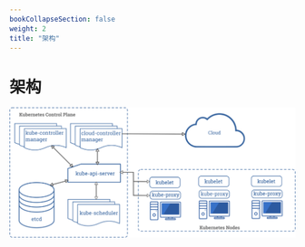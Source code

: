 ```yaml
---
bookCollapseSection: false
weight: 2
title: "架构"
---
```


# 架构

![](../components-of-kubernetes.png)

